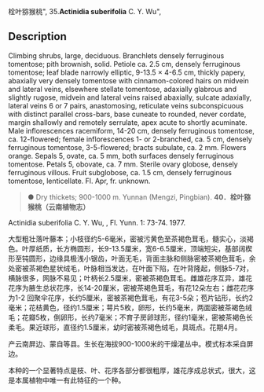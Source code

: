 栓叶猕猴桃",
35.**Actinidia suberifolia** C. Y. Wu",

## Description
Climbing shrubs, large, deciduous. Branchlets densely ferruginous tomentose; pith brownish, solid. Petiole ca. 2.5 cm, densely ferruginous tomentose; leaf blade narrowly elliptic, 9-13.5 × 4-6.5 cm, thickly papery, abaxially very densely tomentose with cinnamon-colored hairs on midvein and lateral veins, elsewhere stellate tomentose, adaxially glabrous and slightly rugose, midvein and lateral veins raised abaxially, sulcate adaxially, lateral veins 6 or 7 pairs, anastomosing, reticulate veins subconspicuous with distinct parallel cross-bars, base cuneate to rounded, never cordate, margin shallowly and remotely serrulate, apex acute to shortly acuminate. Male inflorescences racemiform, 14-20 cm, densely ferruginous tomentose, ca. 12-flowered; female inflorescences 1- or 2-branched, ca. 5 cm, densely ferruginous tomentose, 3-5-flowered; bracts subulate, ca. 2 mm. Flowers orange. Sepals 5, ovate, ca. 5 mm, both surfaces densely ferruginous tomentose. Petals 5, obovate, ca. 7 mm. Sterile ovary globose, densely ferruginous villous. Fruit subglobose, ca. 1.5 cm, densely ferruginous tomentose, lenticellate. Fl. Apr, fr. unknown.

> ●  Dry thickets; 900-1000 m. Yunnan (Mengzi, Pingbian).
**40．栓叶猕猴桃（云南植物志）**

Actinidia suberifolia C. Y. Wu, , Fl. Yunn. 1: 73-74. 1977.

大型粗壮落叶藤本；小枝径约5-6毫米，密被污黄色至茶褐色茸毛，髓实心，淡褐色。叶厚纸质，长方椭圆形，长9-13.5厘米，宽6-6.5厘米，顶端短尖，基部阔楔形至钝圆形，边缘具极浅小锯齿，叶面无毛，背面主脉和侧脉密被茶褐色茸毛，余处密被茶褐色星状绒毛，叶脉相当发达，在叶面下陷，在叶背隆起，侧脉5-7对，横脉很多，网脉不易见；叶柄长2.5厘米，密被茶褐色茸毛。雌雄花序互异，雄花花序为腋生总状花序，长14-20厘米，密被茶褐色茸毛，有花12朵左右；雌花花序为1-2 回聚伞花序，长约5厘米，密被茶褐色茸毛，有花3-5朵；苞片钻形，长约2毫米；花桔黄色，径约1.5厘米；萼片5枚，卵形，长约5毫米，两面密被茶褐色绒毛；花瓣5枚，倒卵形，长约7毫米；不育子房卵球形，径约1毫米，密被茶褐色长柔毛。果近球形，直径约1.5厘米，幼时密被茶褐色绒毛，具斑点。花期4月。

产云南屏边、蒙自等县。生长在海拔900-1000米的干燥灌丛中。模式标本采自屏边。

本种的一个显著特点是枝、叶、花序各部分都很粗厚，雄花序成总状式，很大，这是本属植物中唯一有此特征的一个种。
